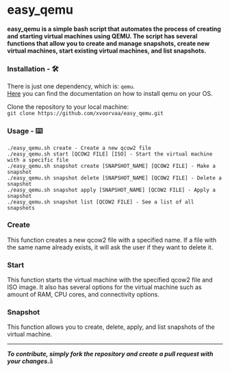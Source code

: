 # easy_qemu

<b>easy_qemu is a simple bash script that automates the process of creating and starting virtual machines using QEMU.
The script has several functions that allow you to create and manage snapshots,
create new virtual machines, start existing virtual machines, and list snapshots.</b>

### Installation - 🛠
There is just one dependency, which is: `qemu`. <br>
[Here](https://www.qemu.org/download/) you can find the documentation on how to install qemu on your OS.

Clone the repository to your local machine: <br>
`git clone https://github.com/xvoorvaa/easy_qemu.git`

### Usage - ⌨️

```
./easy_qemu.sh create - Create a new qcow2 file
./easy_qemu.sh start [QCOW2 FILE] [ISO] - Start the virtual machine with a specific file
./easy_qemu.sh snapshot create [SNAPSHOT_NAME] [QCOW2 FILE] - Make a snapshot
./easy_qemu.sh snapshot delete [SNAPSHOT_NAME] [QCOW2 FILE] - Delete a snapshot
./easy_qemu.sh snapshot apply [SNAPSHOT_NAME] [QCOW2 FILE] - Apply a snapshot
./easy_qemu.sh snapshot list [QCOW2 FILE] - See a list of all snapshots
```

### Create
This function creates a new qcow2 file with a specified name. If a file with the same name already exists, it will ask the user if they want to delete it.

### Start
This function starts the virtual machine with the specified qcow2 file and ISO image. It also has several options for the virtual machine such as amount of RAM, CPU cores, and connectivity options.

### Snapshot
This function allows you to create, delete, apply, and list snapshots of the virtual machine.

---

<i><b>To contribute, simply fork the repository and create a pull request with your changes.</i></b>å
